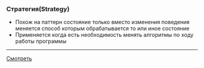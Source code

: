 ### Стратегия(Strategy)

- Похож на паттерн состояние только вместо изменения поведения  
  меняется способ которым обрабатывается то или иное состояние
- Применяется когда есть необходимость менять алгоритмы по ходу  
  работы программы

---

[Смотреть](strategy.go)
